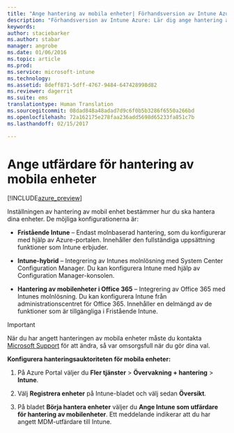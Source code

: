 ```yaml
---
title: "Ange hantering av mobila enheter| Förhandsversion av Intune Azure | Microsoft Docs"
description: "Förhandsversion av Intune Azure: Lär dig ange hantering av mobila enheter i Intune. "
keywords: 
author: staciebarker
ms.author: stabar
manager: angrobe
ms.date: 01/06/2016
ms.topic: article
ms.prod: 
ms.service: microsoft-intune
ms.technology: 
ms.assetid: 8deff871-5dff-4767-9484-647428998d82
ms.reviewer: dagerrit
ms.suite: ems
translationtype: Human Translation
ms.sourcegitcommit: 08dad848a48adad7d9c6f0b5b3286f6550a266bd
ms.openlocfilehash: 72a162175e278faa236add5698d65233fa851c7b
ms.lasthandoff: 02/15/2017

---
```


# <a name="set-the-mobile-device-management-authority"></a>Ange utfärdare för hantering av mobila enheter 

[!INCLUDE[azure_preview](../includes/azure_preview.md)]

Inställningen av hantering av mobil enhet bestämmer hur du ska hantera dina enheter. De möjliga konfigurationerna är:

- **Fristående Intune** – Endast molnbaserad hantering, som du konfigurerar med hjälp av Azure-portalen. Innehåller den fullständiga uppsättning funktioner som Intune erbjuder.

- **Intune-hybrid** – Integrering av Intunes molnlösning med System Center Configuration Manager. Du kan konfigurera Intune med hjälp av Configuration Manager-konsolen.

- **Hantering av mobilenheter i Office 365** – Integrering av Office 365 med Intunes molnlösning. Du kan konfigurera Intune från administrationscentret för Office 365. Innehåller en delmängd av de funktioner som är tillgängliga i Fristående Intune.

>[!IMPORTANT]
>När du har angett hanteringen av mobila enheter måste du kontakta [Microsoft Support](https://docs.microsoft.com/intune/troubleshoot/how-to-get-support-for-microsoft-intune) för att ändra, så var omsorgsfull när du gör dina val.

**Konfigurera hanteringsauktoriteten för mobila enheter:**

1. På Azure Portal väljer du **Fler tjänster** > **Övervakning + hantering** > **Intune**.

2. Välj **Registrera enheter** på Intune-bladet och välj sedan **Översikt**.

3. På bladet **Börja hantera enheter** väljer du **Ange Intune som utfärdare för hantering av mobilenheter**. Ett meddelande indikerar att du har angett MDM-utfärdare till Intune.

